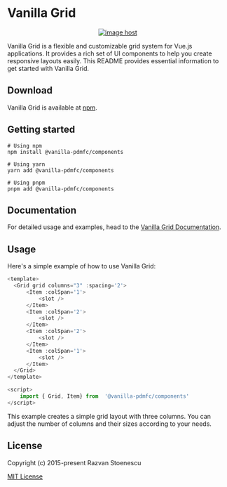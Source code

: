 # Vanilla Grid

<div align="center"> 
	<a href="https://imgbox.com/KbvFfNaE" target="_blank"><img src="https://thumbs2.imgbox.com/85/89/KbvFfNaE_t.png" alt="image host"/></a>
</div>

Vanilla Grid is a flexible and customizable grid system for Vue.js applications. It provides a rich set of UI components to help you create responsive layouts easily. This README provides essential information to get started with Vanilla Grid.

## Download

Vanilla Grid is available at [npm](https://www.npmjs.com/package/@vanilla-pdmfc/components).

## Getting started

```
# Using npm
npm install @vanilla-pdmfc/components

# Using yarn
yarn add @vanilla-pdmfc/components

# Using pnpm
pnpm add @vanilla-pdmfc/components

```

## Documentation

For detailed usage and examples, head to the [Vanilla Grid Documentation](https://chief-creature-bcd.notion.site/Readme-Grid-8578b7d853aa45b395ace835802081bd?pvs=74).

## Usage

Here's a simple example of how to use Vanilla Grid:

```js
<template>
  <Grid grid columns="3" :spacing='2'>
	  <Item :colSpan='1'>
		  <slot />
	  </Item>
	  <Item :colSpan='2'>
		  <slot />
	  </Item>
	  <Item :colSpan='2'>
		  <slot />
	  </Item>
	  <Item :colSpan='1'>
		  <slot />
	  </Item>
  </Grid>
</template>

<script>
	import { Grid, Item} from  '@vanilla-pdmfc/components'
</script>
```

This example creates a simple grid layout with three columns. You can adjust the number of columns and their sizes according to your needs.

## License

Copyright (c) 2015-present Razvan Stoenescu

[MIT License](http://en.wikipedia.org/wiki/MIT_License)
